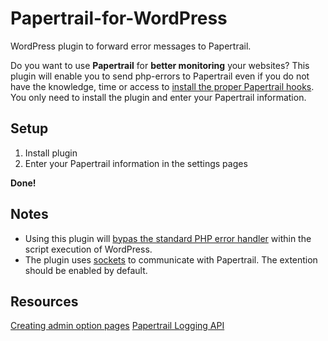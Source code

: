 # Papertrail-for-WordPress
WordPress plugin to forward error messages to Papertrail.

Do you want to use **Papertrail** for **better monitoring** your websites? This plugin will enable you to send php-errors to Papertrail even if you do not have the knowledge, time or access to [install the proper Papertrail hooks](http://help.papertrailapp.com/kb/configuration/configuring-centralized-logging-from-php-apps/). You only need to install the plugin and enter your Papertrail information.

## Setup
 1. Install plugin
 2. Enter your Papertrail information in the settings pages

**Done!**

## Notes
- Using this plugin will [bypas the standard PHP error handler](http://php.net/manual/en/function.set-error-handler.php) within the script execution of WordPress.  
- The plugin uses [sockets](http://www.php.net/manual/en/sockets.installation.php) to   communicate with Papertrail. The extention should be enabled by
   default.

## Resources
[Creating admin option pages](https://codex.wordpress.org/Creating_Options_Pages)
[Papertrail Logging API](https://github.com/sc0ttkclark/papertrail)
